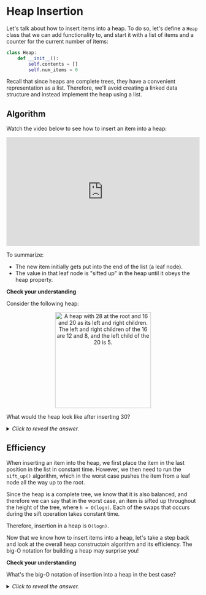 # Heap Insertion

Let's talk about how to insert items into a heap. To do so, let's define a `Heap` class that we can add functionality to, and start it with a list of items and a counter for the current number of items:

```python
class Heap:
    def __init__():
        self.contents = []
        self.num_items = 0
```

Recall that since heaps are complete trees, they have a convenient representation as a list. Therefore, we'll avoid creating a linked data structure and instead implement the heap using a list.

## Algorithm

Watch the video below to see how to insert an item into a heap:

<div
  style="position: relative; padding-bottom: 56.25%; height: 0;">
  <iframe
    src="https://www.youtube.com/embed/ND3-Dnx_Rqc"
    title="YouTube video player"
    frameborder="0"
    allow="accelerometer; autoplay; clipboard-write; encrypted-media; gyroscope; picture-in-picture"
    allowfullscreen
    style="position: absolute; top: 0; left: 0; width: 100%; height: 100%;">
  </iframe>
</div>

To summarize:

* The new item initially gets put into the end of the list (a leaf node).
* The value in that leaf node is "sifted up" in the heap until it obeys the heap property.

<aside>
<b>Check your understanding</b>
<p>Consider the following heap:</p>
<center>
<img
  src="/images/week-03/dsa2-week3-heap-insertion.png"
  alt="A heap with 28 at the root and 16 and 20 as its left and right children. The left and right children of the 16 are 12 and 8, and the left child of the 20 is 5."
  style="width:250px;" />
</center>
<p>What would the heap look like after inserting 30?</p>
<details>
<summary>
<i>Click to reveal the answer.</i>
</summary>
<p><b>Answer.</b> The 30 would initially be inserted as the right child of 20 in a leaf node. It is then sifted up as far as needed: first, 30 is greater than its parent (20), so the 30 and 20 swap positions. Then, the 30 is still greater than its parent (28), so the 30 and 28 swap positions. Therefore, the 30 is sifted up all the way to the root node.</p>
</details>
</aside>

## Efficiency

When inserting an item into the heap, we first place the item in the last position in the list in constant time. However, we then need to run the `sift_up()` algorithm, which in the worst case pushes the item from a leaf node all the way up to the root.

Since the heap is a complete tree, we know that it is also balanced, and therefore we can say that in the worst case, an item is sifted up throughout the height of the tree, where `h = O(logn)`. Each of the swaps that occurs during the sift operation takes constant time.

Therefore, insertion in a heap is `O(logn)`.

Now that we know how to insert items into a heap, let's take a step back and look at the overall heap constructoin algorithm and its efficiency. The big-O notation for building a heap may surprise you!

<aside>
<b>Check your understanding</b>
<p>What's the big-O notation of insertion into a heap in the best case?</p>
<details>
<summary>
<i>Click to reveal the answer.</i>
</summary>
<p><b>Answer.</b> In the best case, when we place the new item into a leaf node, it is already less than its parent, and therefore doesn't need to be sifted at all. In this case, insertion is <code>O(1)</code>.</p>
</details>
</aside>
